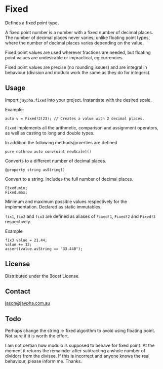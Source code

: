 Fixed
=====

Defines a fixed point type.

A fixed point number is a number with a fixed number of decimal places. The number of decimal places never varies, unlike floating point types, where the number of decimal places varies depending on the value.

Fixed point values are used wherever fractions are needed, but floating point values are undesirable or impractical, eg currencies.

Fixed point values are precise (no rounding issues) and are integral in behaviour (division and modulo work the same as they do for integers).

Usage
-----

Import `jaypha.fixed` into your project. Instantiate with the desired scale.

Example:
```
auto v = Fixed!2(23); // Creates a value with 2 decimal places.
```

`Fixed` implements all the arithmetic, comparison and assignment operators, as well as casting to long and double types.

In addition the following methods/proerties are defined

```
pure nothrow auto conv(uint newScale)()
````

Converts to a different number of decimal places.

````
@property string asString()
````

Convert to a string. Includes the full number of decimal places.

```
Fixed.min;
Fixed.max;

```
Minimum and maximum possible values respectively for the implementation.
Declared as static immutables.

`fix1`, `fix2` and `fix3` are defined as aliases of `Fixed!1`, `Fixed!2` and `Fixed!3` respectively.

Example
````
fix3 value = 21.44;
value += 12;
assert(value.asString == "33.440");
````
License
-------

Distributed under the Boost License.

Contact
-------

jason@jaypha.com.au

Todo
----

Perhaps change the string -> fixed algorithm to avoid using floating point. Not sure if it is worth the effort.

I am not certian how modulo is supposed to behave for fixed point. At the moment it returns the remainder after subtracting a whole number of dividors from the divisee. If this is incorrect and anyone knows the real behaviour, please inform me. Thanks.